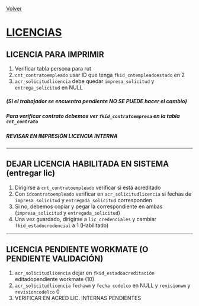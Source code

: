 [Volver](./index.md)

# <u>LICENCIAS</u>

## LICENCIA PARA IMPRIMIR

1. Verificar tabla persona para rut
2. `cnt_contratoempleado` usar ID que tenga `fkid_cntempleadoestado` en 2
3. `acr_solicitudlicencia` debe quedar `impresa_solicitud` y `entrega_solicitud` en NULL

##### (Si el trabajador se encuentra pendiente NO SE PUEDE hacer el cambio)
##### Para verificar contrato debemos ver `fkid_contratoempresa` en la tabla `cnt_contrato`
##### REVISAR EN IMPRESIÓN LICENCIA INTERNA

---

## DEJAR LICENCIA HABILITADA EN SISTEMA (entregar lic)

1. Dirigirse a `cnt_contratoempleado` verificar si está acreditado
2. Con `idcontratoempleado` verificar en `acr_solicitudlicencia` si fechas de `impresa_solicitud` y `entregada_solicitud` corresponden
3. Si no, debemos copiar y pegar la correspondiente en ambas (`impresa_solicitud` y `entregada_solicitud`)
4. Una vez guardado, dirigirse a `lic_credenciales` y cambiar `fkid_estadocredencial` a 1 (Habilitado)

---

## LICENCIA PENDIENTE WORKMATE (O PENDIENTE VALIDACIÓN)

1. `acr_solicitudlicencia` dejar en `fkid_estadoacreditación` editadopendiente workmate (10)
2. `acr_solicitudlicencia` `fechawm` y `fecha codelco` en NULL y `revisionwm` y `revisioncodelco` 0
3. VERIFICAR EN ACRED LIC. INTERNAS PENDIENTES
